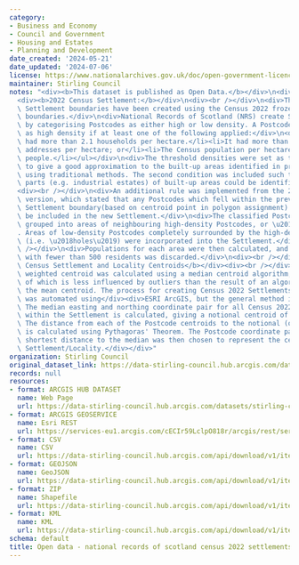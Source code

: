 ```yaml
---
category:
- Business and Economy
- Council and Government
- Housing and Estates
- Planning and Development
date_created: '2024-05-21'
date_updated: '2024-07-06'
license: https://www.nationalarchives.gov.uk/doc/open-government-licence/version/3/
maintainer: Stirling Council
notes: "<div><b>This dataset is published as Open Data.</b></div>\n<div><br /></div>\n\
  <div><b>2022 Census Settlement:</b></div>\n<div><br /></div>\n<div>The 2022 Census\
  \ Settlement boundaries have been created using the Census 2022 frozen Postcode\
  \ boundaries.</div>\n<div>National Records of Scotland (NRS) create Settlement boundaries\
  \ by categorising Postcodes as either high or low density. A Postcode was defined\
  \ as high density if at least one of the following applied:</div>\n<div><ul><li>It\
  \ had more than 2.1 households per hectare.</li><li>It had more than 0.1 non-residential\
  \ addresses per hectare; or</li><li>The Census population per hectare exceeds five\
  \ people.</li></ul></div>\n<div>The threshold densities were set as they were found\
  \ to give a good approximation to the built-up areas identified in previous Censuses\
  \ using traditional methods. The second condition was included such that non-residential\
  \ parts (e.g. industrial estates) of built-up areas could be identified and included.</div>\n\
  <div><br /></div>\n<div>An additional rule was implemented from the 2016 (non-Census)\
  \ version, which stated that any Postcodes which fell within the previous version\
  \ Settlement boundary(based on centroid point in polygon assignment) would automatically\
  \ be included in the new Settlement.</div>\n<div>The classified Postcodes were then\
  \ grouped into areas of neighbouring high-density Postcodes, or \u2018Settlements\u2019\
  . Areas of low-density Postcodes completely surrounded by the high-density areas\
  \ (i.e. \u2018holes\u2019) were incorporated into the Settlement.</div>\n<div><br\
  \ /></div>\n<div>Populations for each area were then calculated, and any settlement\
  \ with fewer than 500 residents was discarded.</div>\n<div><br /></div>\n<div><div><b>2022\
  \ Census Settlement and Locality Centroids</b></div><div><br /></div><div>Each population\
  \ weighted centroid was calculated using a median centroid algorithm, the result\
  \ of which is less influenced by outliers than the result of an algorithm to calculate\
  \ the mean centroid. The process for creating Census 2022 Settlements centroids\
  \ was automated using</div><div>ESRI ArcGIS, but the general method is as follows.\
  \ The median easting and northing coordinate pair for all Census 2022 frozen</div><div>Postcodes\
  \ within the Settlement is calculated, giving a notional centroid of the Settlement.\
  \ The distance from each of the Postcode centroids to the notional (or median) centroid\
  \ is calculated using Pythagoras' Theorem. The Postcode coordinate pair with the\
  \ shortest distance to the median was then chosen to represent the centroid of the\
  \ Settlement/Locality.</div></div>"
organization: Stirling Council
original_dataset_link: https://data-stirling-council.hub.arcgis.com/datasets/stirling-council::open-data-national-records-of-scotland-census-2022-settlements
records: null
resources:
- format: ARCGIS HUB DATASET
  name: Web Page
  url: https://data-stirling-council.hub.arcgis.com/datasets/stirling-council::open-data-national-records-of-scotland-census-2022-settlements
- format: ARCGIS GEOSERVICE
  name: Esri REST
  url: https://services-eu1.arcgis.com/cECIr59LclpO818r/arcgis/rest/services/census_settlements/FeatureServer/6
- format: CSV
  name: CSV
  url: https://data-stirling-council.hub.arcgis.com/api/download/v1/items/402c7b1593ce4f3fa616a0af343099f3/csv?layers=6
- format: GEOJSON
  name: GeoJSON
  url: https://data-stirling-council.hub.arcgis.com/api/download/v1/items/402c7b1593ce4f3fa616a0af343099f3/geojson?layers=6
- format: ZIP
  name: Shapefile
  url: https://data-stirling-council.hub.arcgis.com/api/download/v1/items/402c7b1593ce4f3fa616a0af343099f3/shapefile?layers=6
- format: KML
  name: KML
  url: https://data-stirling-council.hub.arcgis.com/api/download/v1/items/402c7b1593ce4f3fa616a0af343099f3/kml?layers=6
schema: default
title: Open data - national records of scotland census 2022 settlements
---
```


